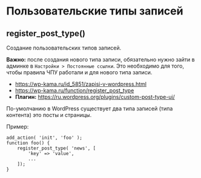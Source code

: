 # Пользовательские типы записей
## register_post_type()

Создание пользовательских типов записей.

**Важно:** после создания нового типа записи, обязательно нужно зайти в админке в `Настройки > Постоянные ссылки`. Это необходимо для того, чтобы правила ЧПУ работали и для нового типа записи.

* https://wp-kama.ru/id_5851/zapisi-v-wordpress.html
* https://wp-kama.ru/function/register_post_type
* **Плагин:** https://ru.wordpress.org/plugins/custom-post-type-ui/

По-умолчанию в WordPress существует два типа записей (типа контента) это посты и страницы.

Пример:

    add_action( 'init', 'foo' );
    function foo() {
        register_post_type( 'news', [
            'key' => 'value',
            ...
        ]);
    }